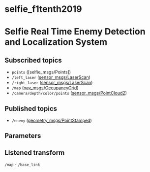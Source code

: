 # selfie_f1tenth2019
# Selfie Real Time Enemy Detection and Localization System


## Subscribed topics
- `points` ([selfie_msgs/Points])
- `/left_laser` ([sensor_msgs/LaserScan](http://docs.ros.org/melodic/api/sensor_msgs/html/msg/LaserScan.html))
- `/right_laser` ([sensor_msgs/LaserScan](http://docs.ros.org/melodic/api/sensor_msgs/html/msg/LaserScan.html))
- `/map` ([nav_msgs/OccupancyGrid](http://docs.ros.org/melodic/api/nav_msgs/html/msg/OccupancyGrid.html))
- `/camera/depth/color/points` ([sensor_msgs/PointCloud2](http://docs.ros.org/melodic/api/sensor_msgs/html/msg/PointCloud2.html))

## Published topics
- `/enemy` ([geometry_msgs/PointStamped](http://docs.ros.org/melodic/api/geometry_msgs/html/msg/PointStamped.html))

## Parameters

## Listened transform
`/map` - `/base_link` 
